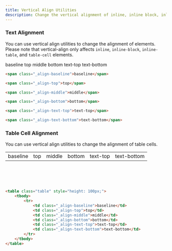 ```yaml
---
title: Vertical Align Utilities
description: Change the vertical alignment of inline, inline block, inline table, and table cell elements. 
---
```

### Text Alignment
You can use vertical align utilities to change the alignment of elements. Please note that vertical-align only affects `inline`, `inline-block`, `inline-table`, and `table-cell` elements.

<i-code title="Vertical Alignment Utility Example">
<i-tab type="preview">
    <span class="_align-baseline">baseline</span>
    <span class="_align-top">top</span>
    <span class="_align-middle">middle</span>
    <span class="_align-bottom">bottom</span>
    <span class="_align-text-top">text-top</span>
    <span class="_align-text-bottom">text-bottom</span>
</i-tab>
<i-tab type="html">

~~~html
<span class="_align-baseline">baseline</span>
~~~
~~~html
<span class="_align-top">top</span>
~~~
~~~html
<span class="_align-middle">middle</span>
~~~
~~~html
<span class="_align-bottom">bottom</span>
~~~
~~~html
<span class="_align-text-top">text-top</span>
~~~
~~~html
<span class="_align-text-bottom">text-bottom</span>
~~~

</i-tab>
</i-code>

### Table Cell Alignment
You can use vertical align utilities to change the alignment of table cells.

<i-code title="Vertical Alignment Utility Example">
<i-tab type="preview">
    <table class="table -bordered" style="height: 100px;">
        <tbody>
            <tr>
                <td class="_align-baseline">baseline</td>
                <td class="_align-top">top</td>
                <td class="_align-middle">middle</td>
                <td class="_align-bottom">bottom</td>
                <td class="_align-text-top">text-top</td>
                <td class="_align-text-bottom">text-bottom</td>
            </tr>
        </tbody>
    </table>
</i-tab>
<i-tab type="html">

~~~html
<table class="table" style="height: 100px;">
    <tbody>
        <tr>
            <td class="_align-baseline">baseline</td>
            <td class="_align-top">top</td>
            <td class="_align-middle">middle</td>
            <td class="_align-bottom">bottom</td>
            <td class="_align-text-top">text-top</td>
            <td class="_align-text-bottom">text-bottom</td>
        </tr>
    </tbody>
</table>
~~~

</i-tab>
</i-code>

